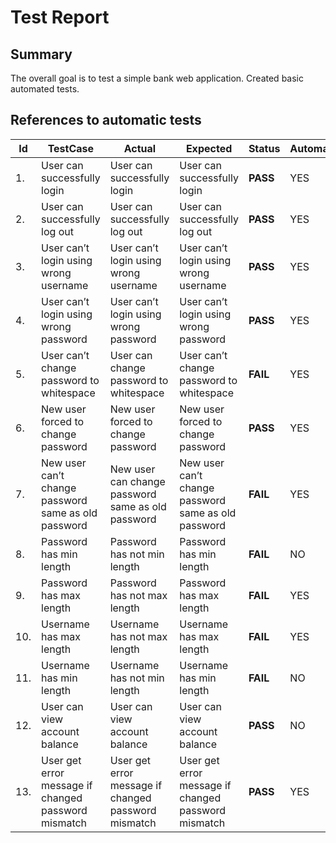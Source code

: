 Test Report
=================
Summary
------------------
The overall goal is to test a simple bank web application. Created basic automated tests.

References to automatic tests  
------------------
| Id | TestCase | Actual | Expected | Status |Automated|
|----------|--------|----------|--------|-----|-------|
|1.|User can successfully login | User can successfully login | User can successfully login | **PASS**| YES
|2.|User can successfully log out |	User can successfully log out |	User can successfully log out | **PASS** | YES
|3.|User can’t login using wrong username |	User can’t login using wrong username | User can’t login using wrong username | **PASS** | YES
|4.|User can’t login using wrong password |	User can’t login using wrong password | User can’t login using wrong password	| **PASS** | YES
|5.|User can’t change password to whitespace | User can change password to whitespace | User can’t change password to whitespace |	**FAIL** | YES
|6.|New user forced to change password | New user forced to change password | New user forced to change password | **PASS** | YES
|7.|New user can’t change password same as old password | New user can change password same as old password | New user can’t change password same as old password | **FAIL** | YES
|8.|Password has min length	| Password has not min length |	Password has min length | **FAIL** | NO
|9.|Password has max length | Password has not max length | Password has max length | **FAIL** | YES
|10.|Username has max length | Username has not max length |	Username has max length | **FAIL** | YES
|11.|Username has min length | Username has not min length |	Username has min length | **FAIL** | NO
|12.|User can view account balance |	User can view account balance | User can view account balance	| **PASS** | NO
|13.|User get error message if changed password mismatch  |	User get error message if changed password mismatch  | User get error message if changed password mismatch 	| **PASS** | YES
